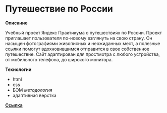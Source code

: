 # Путешествие по России

**Описание**

Учебный проект Яндекс Практикума о путешествиях по России.
Проект приглашает пользователя по-новому взглянуть на свою страну. Он насыщен фотографиями живописных и неожиданных мест, а полезные ссылки помогут вдохновившимся отправится в свое собственное путешествие. Сайт адаптирован для простмотра с любого устройства, от мобильного телефона, до широкого монитора.

**Технологии**

* html
* css
* БЭМ *методология*
* адаптивная верстка

[**Ссылка**](https://vovasavchook.github.io/russian-travel/index.html)
